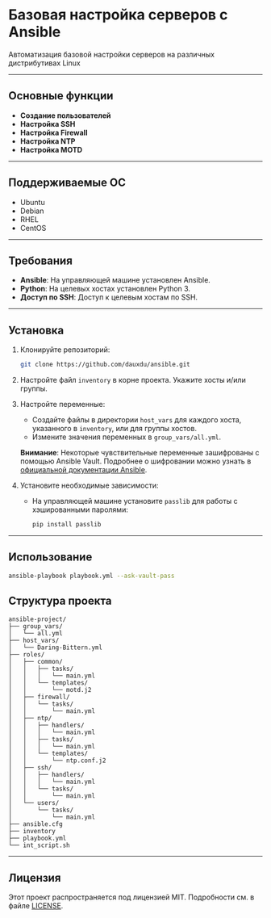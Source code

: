 # Базовая настройка серверов с Ansible

Автоматизация базовой настройки серверов на различных дистрибутивах Linux

---

## Основные функции

- **Создание пользователей**
- **Настройка SSH**
- **Настройка Firewall**
- **Настройка NTP**
- **Настройка MOTD**

---

## Поддерживаемые ОС

- Ubuntu
- Debian
- RHEL
- CentOS

---

## Требования

- **Ansible**: На управляющей машине установлен Ansible.
- **Python**: На целевых хостах установлен Python 3.
- **Доступ по SSH**: Доступ к целевым хостам по SSH.

---

## Установка

1. Клонируйте репозиторий:

   ```bash
   git clone https://github.com/dauxdu/ansible.git
   ```

2. Настройте файл `inventory` в корне проекта. Укажите хосты и/или группы.

3. Настройте переменные:

   - Создайте файлы в директории `host_vars` для каждого хоста, указанного в `inventory`, или для группы хостов.
   - Измените значения переменных в `group_vars/all.yml`.

   **Внимание**: Некоторые чувствительные переменные зашифрованы с помощью Ansible Vault. Подробнее о шифровании можно узнать в [официальной документации Ansible](https://docs.ansible.com/ansible/latest/vault_guide/vault_encrypting_content.html).

4. Установите необходимые зависимости:

   - На управляющей машине установите `passlib` для работы с хэшированными паролями:

     ```bash
     pip install passlib
     ```

---

## Использование

```bash
ansible-playbook playbook.yml --ask-vault-pass
```

## Структура проекта

```
ansible-project/
├── group_vars/
│   └── all.yml
├── host_vars/
│   └── Daring-Bittern.yml
├── roles/
│   ├── common/
│   │   ├── tasks/
│   │   │   └── main.yml
│   │   └── templates/
│   │       └── motd.j2
│   ├── firewall/
│   │   └── tasks/
│   │       └── main.yml
│   ├── ntp/
│   │   ├── handlers/
│   │   │   └── main.yml
│   │   ├── tasks/
│   │   │   └── main.yml
│   │   └── templates/
│   │       └── ntp.conf.j2
│   ├── ssh/
│   │   ├── handlers/
│   │   │   └── main.yml
│   │   └── tasks/
│   │       └── main.yml
│   └── users/
│       └── tasks/
│           └── main.yml
├── ansible.cfg
├── inventory
├── playbook.yml
└── int_script.sh
```

---

## Лицензия

Этот проект распространяется под лицензией MIT. Подробности см. в файле [LICENSE](LICENSE).
